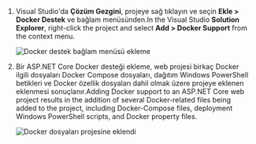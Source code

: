 1. <span data-ttu-id="21f17-101">Visual Studio'da **Çözüm Gezgini**, projeye sağ tıklayın ve seçin **Ekle > Docker Destek** ve bağlam menüsünden.</span><span class="sxs-lookup"><span data-stu-id="21f17-101">In the Visual Studio **Solution Explorer**, right-click the project and select **Add > Docker Support** from the context menu.</span></span>
   
    ![Docker destek bağlam menüsü ekleme](media/vs-azure-tools-docker-add-docker-support/docker-support-context-menu.png)
2. <span data-ttu-id="21f17-103">Bir ASP.NET Core Docker desteği ekleme, web projesi birkaç Docker ilgili dosyaları Docker Compose dosyaları, dağıtım Windows PowerShell betikleri ve Docker özellik dosyaları dahil olmak üzere projeye eklenen eklenmesi sonuçlanır.</span><span class="sxs-lookup"><span data-stu-id="21f17-103">Adding Docker support to an ASP.NET Core web project results in the addition of several Docker-related files being added to the project, including Docker-Compose files, deployment Windows PowerShell scripts, and Docker property files.</span></span> 
   
    ![Docker dosyaları projesine eklendi](media/vs-azure-tools-docker-add-docker-support/docker-files-added.png)


